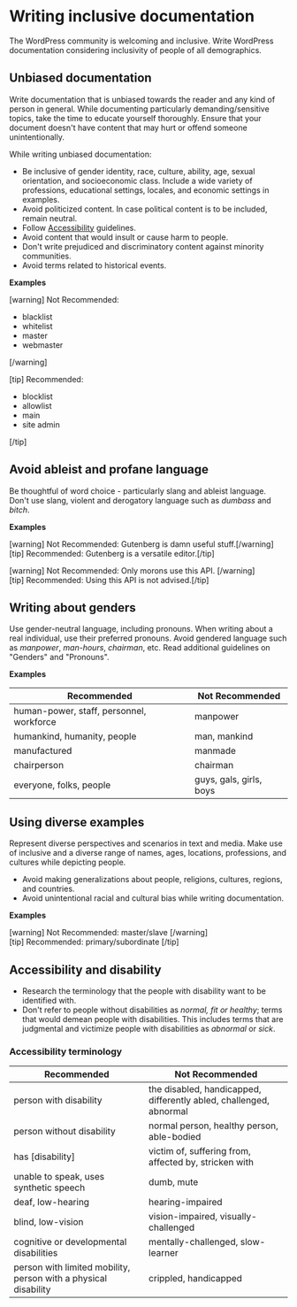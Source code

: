 # Writing inclusive documentation

The WordPress community is welcoming and inclusive. Write WordPress documentation considering inclusivity of people of all demographics.

## Unbiased documentation

Write documentation that is unbiased towards the reader and any kind of person in general. While documenting particularly demanding/sensitive topics, take the time to educate yourself thoroughly. Ensure that your document doesn't have content that may hurt or offend someone unintentionally.  

While writing unbiased documentation:
 - Be inclusive of gender identity, race, culture, ability, age, sexual orientation, and socioeconomic class. Include a wide variety of professions, educational settings, locales, and economic settings in examples.
 - Avoid politicized content. In case political content is to be included, remain neutral.
 - Follow [Accessibility](/docs/2-document-guidelines/accessibility.md) guidelines.
 - Avoid content that would insult or cause harm to people.
 - Don't write prejudiced and discriminatory content against minority communities.
 - Avoid terms related to historical events.

**Examples**  

[warning] Not Recommended:  
- blacklist
- whitelist
- master
- webmaster

[/warning]  

[tip] Recommended:
- blocklist
- allowlist
- main
- site admin

[/tip]

## Avoid ableist and profane language

Be thoughtful of word choice - particularly slang and ableist language. Don't use slang, violent and derogatory language such as *dumbass* and *bitch*.

**Examples**  

[warning] Not Recommended: Gutenberg is damn useful stuff.[/warning]  
[tip] Recommended: Gutenberg is a versatile editor.[/tip]

[warning] Not Recommended: Only morons use this API. [/warning]  
[tip] Recommended: Using this API is not advised.[/tip]

## Writing about genders

Use gender-neutral language, including pronouns. When writing about a real individual, use their preferred pronouns. Avoid gendered language such as *manpower*, *man-hours*, *chairman*, etc. Read additional guidelines on "Genders" and "Pronouns".  

**Examples**  

| Recommended          | Not Recommended |
|----------------------|-----------------|
| human-power, staff, personnel, workforce | manpower |
| humankind, humanity, people | man, mankind |
| manufactured | manmade |
| chairperson | chairman |
| everyone, folks, people | guys, gals, girls, boys |

## Using diverse examples

Represent diverse perspectives and scenarios in text and media. Make use of inclusive and a diverse range of names, ages, locations, professions, and cultures while depicting people.
- Avoid making generalizations about people, religions, cultures, regions, and countries.
- Avoid unintentional racial and cultural bias while writing documentation.  

**Examples**  

[warning] Not Recommended: master/slave [/warning]  
[tip] Recommended: primary/subordinate [/tip]  

## Accessibility and disability

- Research the terminology that the people with disability want to be identified with.
- Don't refer to people without disabilities as *normal, fit or healthy*; terms that would demean people with disabilities. This includes terms that are judgmental and victimize people with disabilities as *abnormal* or *sick*.  

### Accessibility terminology

| Recommended          | Not Recommended |
|----------------------|-----------------|
| person with disability | the disabled, handicapped, differently abled, challenged, abnormal |
| person without disability | normal person, healthy person, able-bodied |
| has [disability] | victim of, suffering from, affected by, stricken with |
| unable to speak, uses synthetic speech | dumb, mute |
| deaf, low-hearing | hearing-impaired |
| blind, low-vision | vision-impaired, visually-challenged |
| cognitive or developmental disabilities | mentally-challenged, slow-learner |
| person with limited mobility, person with a physical disability | crippled, handicapped |
